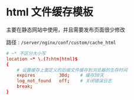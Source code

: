 # html 文件缓存模板

主要在静态网站中使用，并且需要发布页面很少修改

路径 : `/server/nginx/conf/custom/cache_html`

```conf
# ~* 不区分大小写
location ~* \.(?:htm|html)$
{
    # 设置缓存上面定义的后缀文件缓存到浏览器的生存时间
    expires         30d;    # 缓存30天
    log_not_found   off;    # 关闭错误日志
    break;
}
```
